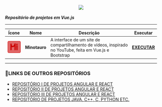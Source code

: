 <center>
    <img src="https://www.ideematic.com/wp-content/uploads/2018/05/logo-Vue-JS.png" width="150px"/>
</center>

***Repositório de projetos em Vue.js***
<hr/>

| Ícone | Nome | Descrição | Executar |
|--- |--- |--- |--- |
| <img src="https://raw.githubusercontent.com/Redwars22/Projetos-Vuejs/main/resx/minotauro.png" width="70px"/> | **Minotauro**| A interface de um site de compartilhamento de vídeos, inspirado no YouTube, feita em Vue.js e Bootstrap | **[EXECUTAR](https://project-mammoth.firebaseapp.com/?43591)** |

<hr/>

### 🔗LINKS DE OUTROS REPOSITÓRIOS
- [REPOSITÓRIO I DE PROJETOS ANGULAR E REACT](https://github.com/Redwars22/Portfolio)
- [REPOSITÓRIO II DE PROJETOS ANGULAR E REACT](https://github.com/Redwars22/Projetos-Web-2)
- [REPOSITÓRIO III DE PROJETOS ANGULAR E REACT](https://github.com/Redwars22/Projetos-Web-3)
- [REPOSITÓRIO DE PROJETOS JAVA, C++, C, PYTHON ETC.](https://github.com/Redwars22/Projetos-C-Java-Cpp-Python)
